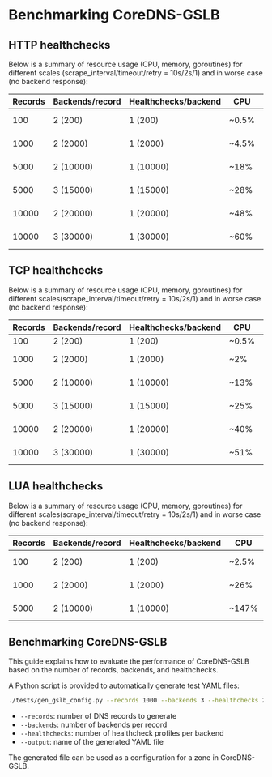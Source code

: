 # Benchmarking CoreDNS-GSLB

##  HTTP healthchecks

Below is a summary of resource usage (CPU, memory, goroutines) for different scales (scrape_interval/timeout/retry = 10s/2s/1)
and in worse case (no backend response):

| Records | Backends/record | Healthchecks/backend | CPU    | Memory    | Goroutines |
|---------|-----------------|----------------------|--------|-----------|------------|
| 100     | 2 (200)         | 1 (200)              | ~0.5%  | ~81.7 MB  | ~500       |
| 1000    | 2 (2000)        | 1 (2000)             | ~4.5%  | ~120 MB   | ~1500      |
| 5000    | 2 (10000)       | 1 (10000)            | ~18%   | ~286 MB   | ~5500      |
| 5000    | 3 (15000)       | 1 (15000)            | ~28%   | ~375 MB   | ~5500      |
| 10000   | 2 (20000)       | 1 (20000)            | ~48%   | ~433 MB   | ~10500     |
| 10000   | 3 (30000)       | 1 (30000)            | ~60%   | ~667 MB   | ~10700     |

##  TCP healthchecks

Below is a summary of resource usage (CPU, memory, goroutines) for different scales(scrape_interval/timeout/retry = 10s/2s/1) 
and in worse case (no backend response):

| Records | Backends/record | Healthchecks/backend | CPU    | Memory    | Goroutines |
|---------|-----------------|----------------------|--------|-----------|------------|
| 100     | 2 (200)         | 1 (200)              | ~0.5%  | ~84 MB    | ~400       |
| 1000    | 2 (2000)        | 1 (2000)             | ~2%    | ~118 MB   | ~1600      |
| 5000    | 2 (10000)       | 1 (10000)            | ~13%   | ~286 MB   | ~5600      |
| 5000    | 3 (15000)       | 1 (15000)            | ~25%   | ~344 MB   | ~5800      |
| 10000   | 2 (20000)       | 1 (20000)            | ~40%   | ~460 MB   | ~10600     |
| 10000   | 3 (30000)       | 1 (30000)            | ~51%   | ~600 MB   | ~10800     |

##  LUA healthchecks

Below is a summary of resource usage (CPU, memory, goroutines) for different scales(scrape_interval/timeout/retry = 10s/2s/1) 
and in worse case (no backend response):

| Records | Backends/record | Healthchecks/backend | CPU    | Memory    | Goroutines |
|---------|-----------------|----------------------|--------|-----------|------------|
| 100     | 2 (200)         | 1 (200)              | ~2.5%  | ~128 MB   | ~1300      |
| 1000    | 2 (2000)        | 1 (2000)             | ~26%   | ~218 MB   | ~4200      |
| 5000    | 2 (10000)       | 1 (10000)            | ~147%  | ~373 MB   | ~8200      |

## Benchmarking CoreDNS-GSLB

This guide explains how to evaluate the performance of CoreDNS-GSLB based on the number of records, backends, and healthchecks.

A Python script is provided to automatically generate test YAML files:

```bash
./tests/gen_gslb_config.py --records 1000 --backends 3 --healthchecks 2 --healthcheck-type tcp  --output gslb_bench.yml
```

- `--records`: number of DNS records to generate
- `--backends`: number of backends per record
- `--healthchecks`: number of healthcheck profiles per backend
- `--output`: name of the generated YAML file

The generated file can be used as a configuration for a zone in CoreDNS-GSLB.

